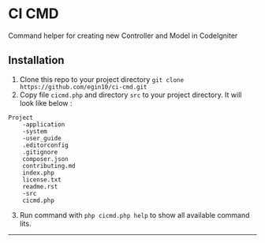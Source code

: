 # CI CMD

Command helper for creating new Controller and Model in CodeIgniter

## Installation

1. Clone this repo to your project directory `git clone https://github.com/egin10/ci-cmd.git`
2. Copy file `cicmd.php` and directory `src` to your project directory. It will look like below :

```
Project
    -application
    -system
    -user_guide
    .editorconfig
    .gitignore
    composer.json
    contributing.md
    index.php
    license.txt
    readme.rst
    -src
    cicmd.php
```

3. Run command with `php cicmd.php help` to show all available command lits.

---
